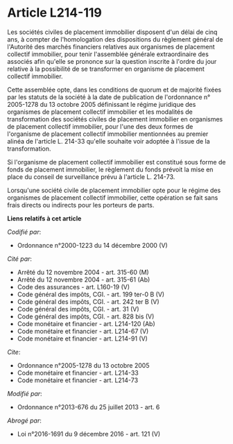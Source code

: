 # Article L214-119

Les sociétés civiles de placement immobilier disposent d'un délai de cinq ans, à compter de l'homologation des dispositions
du règlement général de l'Autorité des marchés financiers relatives aux organismes de placement collectif immobilier, pour
tenir l'assemblée générale extraordinaire des associés afin qu'elle se prononce sur la question inscrite à l'ordre du jour
relative à la possibilité de se transformer en organisme de placement collectif immobilier. 

Cette assemblée opte, dans les conditions de quorum et de majorité fixées par les statuts de la société à la date de
publication de l'ordonnance n° 2005-1278 du 13 octobre 2005 définissant le régime juridique des organismes de placement
collectif immobilier et les modalités de transformation des sociétés civiles de placement immobilier en organismes de
placement collectif immobilier, pour l'une des deux formes de l'organisme de placement collectif immobilier mentionnées au
premier alinéa de l'article L. 214-33 qu'elle souhaite voir adoptée à l'issue de la transformation. 

Si l'organisme de placement collectif immobilier est constitué sous forme de fonds de placement immobilier, le règlement du
fonds prévoit la mise en place du conseil de surveillance prévu à l'article L. 214-73. 

Lorsqu'une société civile de placement immobilier opte pour le régime des organismes de placement collectif immobilier, cette
opération se fait sans frais directs ou indirects pour les porteurs de parts.

**Liens relatifs à cet article**

_Codifié par_:

  - Ordonnance n°2000-1223 du 14 décembre 2000 (V)

_Cité par_:

  - Arrêté du 12 novembre 2004 - art. 315-60 (M)
  - Arrêté du 12 novembre 2004 - art. 315-61 (Ab)
  - Code des assurances - art. L160-19 (V)
  - Code général des impôts, CGI. - art. 199 ter-0 B (V)
  - Code général des impôts, CGI. - art. 242 ter B (V)
  - Code général des impôts, CGI. - art. 31 (V)
  - Code général des impôts, CGI. - art. 828 bis (V)
  - Code monétaire et financier - art. L214-120 (Ab)
  - Code monétaire et financier - art. L214-67 (V)
  - Code monétaire et financier - art. L214-91 (V)

_Cite_:

  - Ordonnance n°2005-1278 du 13 octobre 2005
  - Code monétaire et financier - art. L214-33
  - Code monétaire et financier - art. L214-73

_Modifié par_:

  - Ordonnance n°2013-676 du 25 juillet 2013 - art. 6

_Abrogé par_:

  - Loi n°2016-1691 du 9 décembre 2016 - art. 121 (V)
